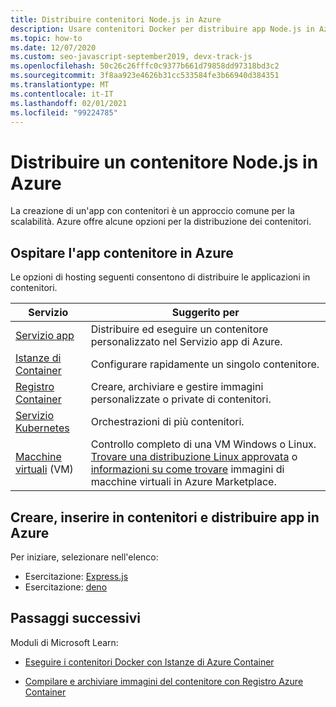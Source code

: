 ```yaml
---
title: Distribuire contenitori Node.js in Azure
description: Usare contenitori Docker per distribuire app Node.js in Azure
ms.topic: how-to
ms.date: 12/07/2020
ms.custom: seo-javascript-september2019, devx-track-js
ms.openlocfilehash: 50c26c26fffc0c9377b661d79858dd97318bd3c2
ms.sourcegitcommit: 3f8aa923e4626b31cc533584fe3b66940d384351
ms.translationtype: MT
ms.contentlocale: it-IT
ms.lasthandoff: 02/01/2021
ms.locfileid: "99224785"
---
```

# <a name="deploy-nodejs-container-to-azure"></a>Distribuire un contenitore Node.js in Azure 

La creazione di un'app con contenitori è un approccio comune per la scalabilità. Azure offre alcune opzioni per la distribuzione dei contenitori.

## <a name="host-your-container-app-on-azure"></a>Ospitare l'app contenitore in Azure

Le opzioni di hosting seguenti consentono di distribuire le applicazioni in contenitori.

| Servizio | Suggerito per |
|--|--|
|[Servizio app](/azure/app-service/quickstart-custom-container?pivots=container-linux)|Distribuire ed eseguire un contenitore personalizzato nel Servizio app di Azure.|
|[Istanze di Container](/azure/container-instances/)|Configurare rapidamente un singolo contenitore.|
|[Registro Container](/azure/container-registry/)|Creare, archiviare e gestire immagini personalizzate o private di contenitori.|
|[Servizio Kubernetes](/azure/aks/)|Orchestrazioni di più contenitori.|
|[Macchine virtuali](/azure/virtual-machines) (VM)|Controllo completo di una VM Windows o Linux. [Trovare una distribuzione Linux approvata](/azure/virtual-machines/linux/endorsed-distros?toc=/azure/virtual-machines/linux/toc.json) o [informazioni su come trovare](/azure/virtual-machines/linux/cli-ps-findimage) immagini di macchine virtuali in Azure Marketplace.|

## <a name="build-containerize-and-deploy-app-to-azure"></a>Creare, inserire in contenitori e distribuire app in Azure

Per iniziare, selezionare nell'elenco:
* Esercitazione: [Express.js](../tutorial/tutorial-vscode-docker-node/tutorial-vscode-docker-node-01.md)
* Esercitazione: [deno](../tutorial/deploy-deno-app-azure-app-service-azure-cli.md)

## <a name="next-steps"></a>Passaggi successivi

Moduli di Microsoft Learn:

- [Eseguire i contenitori Docker con Istanze di Azure Container](/learn/modules/run-docker-with-azure-container-instances/)

- [Compilare e archiviare immagini del contenitore con Registro Azure Container](/learn/modules/build-and-store-container-images/)
